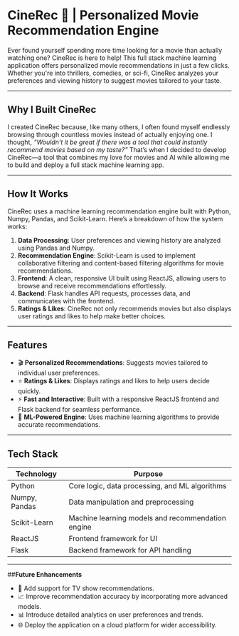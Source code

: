 # **CineRec 🎥 | Personalized Movie Recommendation Engine**

Ever found yourself spending more time looking for a movie than actually watching one? CineRec is here to help! This full stack machine learning application offers personalized movie recommendations in just a few clicks. Whether you're into thrillers, comedies, or sci-fi, CineRec analyzes your preferences and viewing history to suggest movies tailored to your taste.

---

## **Why I Built CineRec**

I created CineRec because, like many others, I often found myself endlessly browsing through countless movies instead of actually enjoying one. I thought, *“Wouldn’t it be great if there was a tool that could instantly recommend movies based on my taste?”* That’s when I decided to develop CineRec—a tool that combines my love for movies and AI while allowing me to build and deploy a full stack machine learning app.

---

## **How It Works**

CineRec uses a machine learning recommendation engine built with Python, Numpy, Pandas, and Scikit-Learn. Here’s a breakdown of how the system works:

1. **Data Processing**: User preferences and viewing history are analyzed using Pandas and Numpy.
2. **Recommendation Engine**: Scikit-Learn is used to implement collaborative filtering and content-based filtering algorithms for movie recommendations.
3. **Frontend**: A clean, responsive UI built using ReactJS, allowing users to browse and receive recommendations effortlessly.
4. **Backend**: Flask handles API requests, processes data, and communicates with the frontend.
5. **Ratings & Likes**: CineRec not only recommends movies but also displays user ratings and likes to help make better choices.

---

## **Features**

- 🎬 **Personalized Recommendations**: Suggests movies tailored to individual user preferences.
- ⭐ **Ratings & Likes**: Displays ratings and likes to help users decide quickly.
- ⚡ **Fast and Interactive**: Built with a responsive ReactJS frontend and Flask backend for seamless performance.
- 🤖 **ML-Powered Engine**: Uses machine learning algorithms to provide accurate recommendations.

---

## **Tech Stack**

| **Technology**          | **Purpose**                                   |
|-------------------------|-----------------------------------------------|
| Python                  | Core logic, data processing, and ML algorithms|
| Numpy, Pandas           | Data manipulation and preprocessing           |
| Scikit-Learn            | Machine learning models and recommendation engine |
| ReactJS                 | Frontend framework for UI                     |
| Flask                   | Backend framework for API handling            |

---

##**Future Enhancements**

- 🌟 Add support for TV show recommendations.
- 📈 Improve recommendation accuracy by incorporating more advanced models.
- 📊 Introduce detailed analytics on user preferences and trends.
- 🌐 Deploy the application on a cloud platform for wider accessibility.

